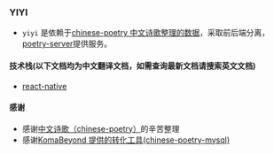 ### YIYI
- `yiyi` 是依赖于[chinese-poetry 中文诗歌整理的数据](https://github.com/chinese-poetry/chinese-poetry)，采取前后端分离，[poetry-server](https://github.com/HongYangHT/poetry-server.git)提供服务。

#### 技术栈(以下文档均为中文翻译文档，如需查询最新文档请搜索英文文档)
- [react-native](https://reactnative.cn/docs/0.51/tutorial.html)

#### 感谢
- 感谢[中文诗歌（chinese-poetry）](https://github.com/chinese-poetry/chinese-poetry)的辛苦整理
- 感谢[KomaBeyond 提供的转化工具(chinese-poetry-mysql)](https://github.com/KomaBeyond/chinese-poetry-mysql)
